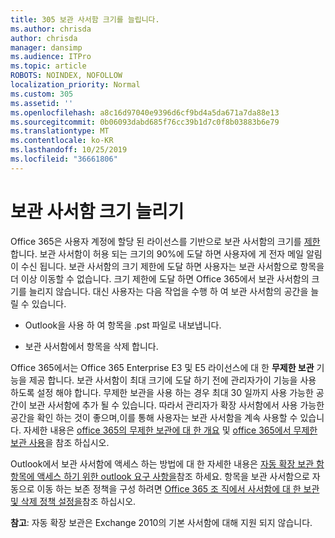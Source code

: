 ```yaml
---
title: 305 보관 사서함 크기를 늘립니다.
ms.author: chrisda
author: chrisda
manager: dansimp
ms.audience: ITPro
ms.topic: article
ROBOTS: NOINDEX, NOFOLLOW
localization_priority: Normal
ms.custom: 305
ms.assetid: ''
ms.openlocfilehash: a8c16d97040e9396d6cf9bd4a5da671a7da88e13
ms.sourcegitcommit: 0b06093dabd685f76cc39b1d7c0f8b03883b6e79
ms.translationtype: MT
ms.contentlocale: ko-KR
ms.lasthandoff: 10/25/2019
ms.locfileid: "36661806"
---
```

# <a name="increase-the-archive-mailbox-size"></a>보관 사서함 크기 늘리기

Office 365은 사용자 계정에 할당 된 라이선스를 기반으로 보관 사서함의 크기를 [제한](https://docs.microsoft.com/office365/servicedescriptions/exchange-online-service-description/exchange-online-limits#mailbox-storage-limits) 합니다. 보관 사서함이 허용 되는 크기의 90%에 도달 하면 사용자에 게 전자 메일 알림이 수신 됩니다. 보관 사서함의 크기 제한에 도달 하면 사용자는 보관 사서함으로 항목을 더 이상 이동할 수 없습니다. 크기 제한에 도달 하면 Office 365에서 보관 사서함의 크기를 늘리지 않습니다. 대신 사용자는 다음 작업을 수행 하 여 보관 사서함의 공간을 늘릴 수 있습니다.

- Outlook을 사용 하 여 항목을 .pst 파일로 내보냅니다.

- 보관 사서함에서 항목을 삭제 합니다.

Office 365에서는 Office 365 Enterprise E3 및 E5 라이선스에 대 한 **무제한 보관** 기능을 제공 합니다. 보관 사서함이 최대 크기에 도달 하기 전에 관리자가이 기능을 사용 하도록 설정 해야 합니다. 무제한 보관을 사용 하는 경우 최대 30 일까지 사용 가능한 공간이 보관 사서함에 추가 될 수 있습니다. 따라서 관리자가 확장 사서함에서 사용 가능한 공간을 확인 하는 것이 좋으며,이를 통해 사용자는 보관 사서함을 계속 사용할 수 있습니다. 자세한 내용은 [office 365의 무제한 보관에 대 한 개요](https://docs.microsoft.com/office365/securitycompliance/unlimited-archiving) 및 [office 365에서 무제한 보관 사용](https://docs.microsoft.com/office365/securitycompliance/enable-unlimited-archiving)을 참조 하십시오.

Outlook에서 보관 사서함에 액세스 하는 방법에 대 한 자세한 내용은 [자동 확장 보관 함 항목에 액세스 하기 위한 outlook 요구 사항을](https://docs.microsoft.com/office365/securitycompliance/unlimited-archiving#outlook-requirements-for-accessing-items-in-an-auto-expanded-archive)참조 하세요. 항목을 보관 사서함으로 자동으로 이동 하는 보존 정책을 구성 하려면 [Office 365 조 직에서 사서함에 대 한 보관 및 삭제 정책 설정을](https://docs.microsoft.com/office365/securitycompliance/set-up-an-archive-and-deletion-policy-for-mailboxes)참조 하십시오.

**참고**: 자동 확장 보관은 Exchange 2010의 기본 사서함에 대해 지원 되지 않습니다.
